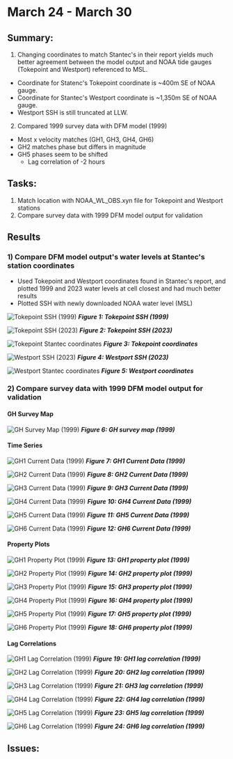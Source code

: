 # March 24 - March 30
## Summary:
1) Changing coordinates to match Stantec's in their report yields much better agreement between the model output and NOAA tide gauges (Tokepoint and Westport) referenced to MSL.
  - Coordinate for Statenc's Tokepoint coordinate is ~400m SE of NOAA gauge.
  - Coordinate for Stantec's Westport coordinate is ~1,350m SE of NOAA gauge.
  - Westport SSH is still truncated at LLW.
2) Compared 1999 survey data with DFM model (1999)
  - Most x velocity matches (GH1, GH3, GH4, GH6)
  - GH2 matches phase but differs in magnitude
  - GH5 phases seem to be shifted
    - Lag correlation of -2 hours

## Tasks:
1) Match location with NOAA_WL_OBS.xyn file for Tokepoint and Westport stations
2) Compare survey data with 1999 DFM model output for validation

## Results
### 1) Compare DFM model output's water levels at Stantec's station coordinates
  - Used Tokepoint and Westport coordinates found in Stantec's report, and plotted 1999 and 2023 water levels at cell closest and had much better results
  - Plotted SSH with newly downloaded NOAA water level (MSL)

![Tokepoint SSH (1999)](../Figures/040924meeting/Tokepoint_wl_ssh_MSL_1999.png)
<strong><em>Figure 1: Tokepoint SSH (1999)</strong></em>

![Tokepoint SSH (2023)](../Figures/040924meeting/Tokepoint_wl_ssh_MSL.png)
<strong><em>Figure 2: Tokepoint SSH (2023)</strong></em>

![Tokepoint Stantec coordinates](../Figures/040924meeting/Tokepoint_coordinates_Stantec.png)
<strong><em>Figure 3: Tokepoint coordinates</strong></em>

![Westport SSH (2023)](../Figures/040924meeting/Westport_wl_ssh_MSL.png)
<strong><em>Figure 4: Westport SSH (2023)</strong></em>

![Westport Stantec coordinates](../Figures/040924meeting/Westport_coordinates_Stantec.png)
<strong><em>Figure 5: Westport coordinates</strong></em>

### 2) Compare survey data with 1999 DFM model output for validation
#### GH Survey Map
![GH Survey Map (1999)](../Figures/040924meeting/GH_surveymap.png)
<strong><em>Figure 6: GH survey map (1999)</strong></em>

#### Time Series
![GH1 Current Data (1999)](../Figures/040924meeting/GH1_currentdata.png)
<strong><em>Figure 7: GH1 Current Data (1999)</strong></em>

![GH2 Current Data (1999)](../Figures/040924meeting/GH2_currentdata.png)
<strong><em>Figure 8: GH2 Current Data (1999)</strong></em>

![GH3 Current Data (1999)](../Figures/040924meeting/GH3_currentdata.png)
<strong><em>Figure 9: GH3 Current Data (1999)</strong></em>

![GH4 Current Data (1999)](../Figures/040924meeting/GH4_currentdata.png)
<strong><em>Figure 10: GH4 Current Data (1999)</strong></em>

![GH5 Current Data (1999)](../Figures/040924meeting/GH5_currentdata.png)
<strong><em>Figure 11: GH5 Current Data (1999)</strong></em>

![GH6 Current Data (1999)](../Figures/040924meeting/GH6_currentdata.png)
<strong><em>Figure 12: GH6 Current Data (1999)</strong></em>

#### Property Plots
![GH1 Property Plot (1999)](../Figures/040924meeting/GH1_propertyplot.png)
<strong><em>Figure 13: GH1 property plot (1999)</strong></em>

![GH2 Property Plot (1999)](../Figures/040924meeting/GH2_propertyplot.png)
<strong><em>Figure 14: GH2 property plot (1999)</strong></em>

![GH3 Property Plot (1999)](../Figures/040924meeting/GH3_propertyplot.png)
<strong><em>Figure 15: GH3 property plot (1999)</strong></em>

![GH4 Property Plot (1999)](../Figures/040924meeting/GH4_propertyplot.png)
<strong><em>Figure 16: GH4 property plot (1999)</strong></em>

![GH5 Property Plot (1999)](../Figures/040924meeting/GH5_propertyplot.png)
<strong><em>Figure 17: GH5 property plot (1999)</strong></em>

![GH6 Property Plot (1999)](../Figures/040924meeting/GH6_propertyplot.png)
<strong><em>Figure 18: GH6 property plot (1999)</strong></em>

#### Lag Correlations
![GH1 Lag Correlation (1999)](../Figures/040924meeting/GH1_lagcorr.png)
<strong><em>Figure 19: GH1 lag correlation (1999)</strong></em>

![GH2 Lag Correlation (1999)](../Figures/040924meeting/GH2_lagcorr.png)
<strong><em>Figure 20: GH2 lag correlation (1999)</strong></em>

![GH3 Lag Correlation (1999)](../Figures/040924meeting/GH3_lagcorr.png)
<strong><em>Figure 21: GH3 lag correlation (1999)</strong></em>

![GH4 Lag Correlation (1999)](../Figures/040924meeting/GH4_lagcorr.png)
<strong><em>Figure 22: GH4 lag correlation (1999)</strong></em>

![GH5 Lag Correlation (1999)](../Figures/040924meeting/GH5_lagcorr.png)
<strong><em>Figure 23: GH5 lag correlation (1999)</strong></em>

![GH6 Lag Correlation (1999)](../Figures/040924meeting/GH6_lagcorr.png)
<strong><em>Figure 24: GH6 lag correlation (1999)</strong></em>

## Issues:

